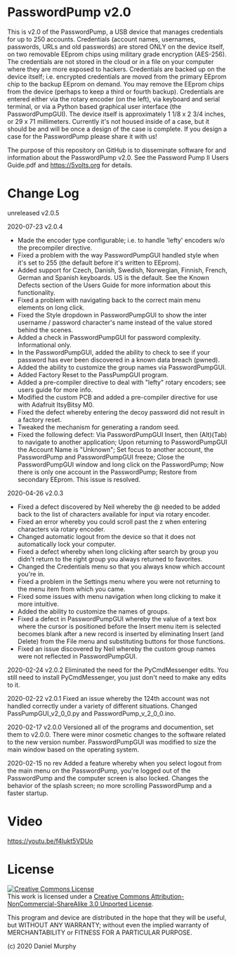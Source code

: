# PasswordPump v2.0

This is v2.0 of the PasswordPump, a USB device that manages credentials for up to 250 accounts.  Credentials (account names, usernames, passwords, URLs and old passwords) are stored ONLY on the device itself, on two removable EEprom chips using military grade encryption (AES-256).  The credentials are not stored in the cloud or in a file on your computer where they are more exposed to hackers.  Credentials are backed up on the device itself; i.e. encrypted credentials are moved from the primary EEprom chip to the backup EEprom on demand.  You may remove the EEprom chips from the device (perhaps to keep a third or fourth backup).  Credentials are entered either via the rotary encoder (on the left), via keyboard and serial terminal, or via a Python based graphical user interface (the PasswordPumpGUI).   The device itself is approximately 1 1/8 x 2 3/4 inches, or 29 x 71 millimeters.  Currently it's not housed inside of a case, but it should be and will be once a design of the case is complete.  If you design a case for the PasswordPump please share it with us!

The purpose of this repository on GitHub is to disseminate software for and information about the PasswordPump v2.0.  See the Password Pump II Users Guide.pdf and https://5volts.org for details.  

# Change Log
unreleased v2.0.5

2020-07-23 v2.0.4 
  * Made the encoder type configurable; i.e. to handle 'lefty' encoders w/o the precompiler directive.
  * Fixed a problem with the way PasswordPumpGUI handled style when it's set to 255 (the default before it's written to EEprom).
  * Added support for Czech, Danish, Swedish, Norwegian, Finnish, French, German and Spanish keyboards.  US is the default.  See the Known Defects section of the Users Guide for more information about this functionality.
  * Fixed a problem with navigating back to the correct main menu elements on long click.
  * Fixed the Style dropdown in PasswordPumpGUI to show the inter username / password character's name instead of the value stored behind the scenes.
  * Added a check in PasswordPumpGUI for password complexity.  Informational only.
  * In the PasswordPumpGUI, added the ability to check to see if your password has ever been discovered in a known data breach (pwned).
  * Added the ability to customize the group names via PasswordPumpGUI.  
  * Added Factory Reset to the PassPumpGUI program. 
  * Added a pre-compiler directive to deal with "lefty" rotary encoders; see users guide for more info.  
  * Modified the custom PCB and added a pre-compiler directive for use with Adafruit ItsyBitsy M0. 
  * Fixed the defect whereby entering the decoy password did not result in a factory reset. 
  * Tweaked the mechanism for generating a random seed.  
  * Fixed the following defect: Via PasswordPumpGUI Insert, then (Alt)(Tab) to navigate to another application;  Upon returning to PasswordPumpGUI the Account Name is "Unknown";  Set focus to another account, the PasswordPump and PasswordPumpGUI freeze;  Close the PasswordPumpGUI window and long click on the PasswordPump;  Now there is only one account in the PasswordPump; Restore from secondary EEprom.  This issue is resolved.

2020-04-26 v2.0.3 
  * Fixed a defect discovered by Neil whereby the @ needed to be added back to the list of characters available for input via rotary encoder.  
  * Fixed an error whereby you could scroll past the z when entering characters via rotary encoder.  
  * Changed automatic logout from the device so that it does not automatically lock your computer. 
  * Fixed a defect whereby when long clicking after search by group you didn't return to the right group you always returned to favorites.  
  * Changed the Credentials menu so that you always know which account you're in.  
  * Fixed a problem in the Settings menu where you were not returning to the menu item from which you came.  
  * Fixed some issues with menu navigation when long clicking to make it more intuitive.  
  * Added the ability to customize the names of groups.  
  * Fixed a defect in PasswordPumpGUI whereby the value of a text box where the cursor is positioned before the Insert menu item is selected becomes blank after a new record is inserted by eliminating Insert (and Delete) from the File menu and substituting buttons for those functions. 
  * Fixed an issue discovered by Neil whereby the custom group names were not reflected in PasswordPumpGUI.

2020-02-24 v2.0.2 Eliminated the need for the PyCmdMessenger edits.  You still need to install PyCmdMessenger, you just don't need to make any edits to it.

2020-02-22 v2.0.1 Fixed an issue whereby the 124th account was not handled correctly under a variety of different situations.  Changed PassPumpGUI_v2_0_0.py and PasswordPump_v_2_0_0.ino.

2020-02-17 v2.0.0  Versioned all of the programs and documention, set them to v2.0.0.  There were minor cosmetic changes to the software related to the new version number.  PasswordPumpGUI was modified to size the main window based on the operating system.

2020-02-15 no rev  Added a feature whereby when you select logout from the main menu on the PasswordPump, you're logged out of the PasswordPump and the computer screen is also locked.  Changes the behavior of the splash screen; no more scrolling PasswordPump and a faster startup.

# Video

https://youtu.be/f4Iukt5VDUo

# License

<a rel="license" href="http://creativecommons.org/licenses/by-nc-sa/3.0/"><img alt="Creative Commons License" style="border-width:0" src="https://i.creativecommons.org/l/by-nc-sa/3.0/88x31.png" /></a><br />This work is licensed under a <a rel="license" href="http://creativecommons.org/licenses/by-nc-sa/3.0/">Creative Commons Attribution-NonCommercial-ShareAlike 3.0 Unported License</a>.

This program and device are distributed in the hope that they will be 
useful, but WITHOUT ANY WARRANTY; without even the implied warranty 
of MERCHANTABILITY or FITNESS FOR A PARTICULAR PURPOSE.

(c) 2020 Daniel Murphy
